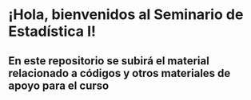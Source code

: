 # ¡Hola, bienvenidos al Seminario de Estadística I!
## En este repositorio se subirá el material relacionado a códigos y otros materiales de apoyo para el curso
